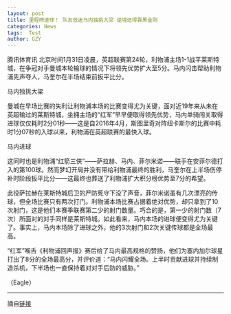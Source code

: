 ```yaml
---
layout: post
title: 里程碑进球！ 队友低迷马内独挑大梁 逆境还得靠黑金刚
categories: News
tags:  Test
author: GZY
---
```


腾讯体育讯 北京时间1月31日凌晨，英超联赛第24轮，利物浦主场1-1战平莱斯特城，在争冠对手曼城本轮输球的情况下将领先优势扩大至5分。马内闪击帮助利物浦先声夺人，马奎尔在半场结束前扳平比分。

马内独挑大梁

曼城在早场比赛的失利让利物浦本场的比赛变得尤为关键，面对近19年来从未在英超输过的莱斯特城，坐拥主场的“红军”早早便取得领先优势，马内单骑闯关取得进球仅仅耗时2分01秒――这是自2016年4月，斯图里奇对阵纽卡斯尔的比赛中耗时1分07秒的入球以来，利物浦在英超联赛的最快入球。

马内进球

这同时也是利物浦“红箭三侠”――萨拉赫、马内、菲尔米诺――联手在安菲尔德打入的第100球。然而梦幻开局并没有带给利物浦最终的胜利，马奎尔在上半场伤停补时阶段扳平比分――这最终也葬送了利物浦扩大积分榜优势至7分的希望。

此役萨拉赫在莱斯特城后卫的严防死守下没了声音，菲尔米诺虽有几次漂亮的传球，但全场比赛只有两次打门。利物浦本场比赛占据着绝对优势，却只拿到了10次射门，这是他们本赛季联赛第二少的射门数量。巧合的是，第一少的射门数（7次）所面对的对手同样是莱斯特城。如此看来，马内本场的进球便变得尤为关键了。事实上，马内本场除了进球之外，他的3次射门和2次关键传球都是全场最高。

“红军”喉舌《利物浦回声报》赛后给了马内最高规格的赞扬，他们为塞内加尔球星打出了8分的全场最高分，并评价道：“马内闪耀全场。上半时贡献进球并持续制造杀机，下半场也一直保持着对对手后防的威胁。”

（Eagle）

*****

摘自[链接](http://new.qq.com/cmsn/20190131/20190131001258.html)